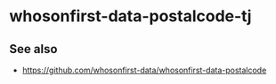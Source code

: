 # whosonfirst-data-postalcode-tj

## See also

* https://github.com/whosonfirst-data/whosonfirst-data-postalcode
